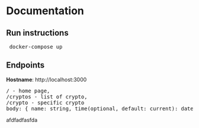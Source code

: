 <h1>Documentation</h1>

<h2>Run instructions</h2>

<pre> docker-compose up </pre>

<h2>Endpoints</h2>
<b>Hostname</b>: http://localhost:3000
<pre>
/ - home page,
/cryptos - list of crypto,
/crypto - specific crypto
body: { name: string, time(optional, default: current): date }
</pre>

afdfadfasfda
